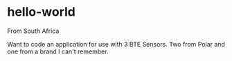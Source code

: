 # hello-world

From South Africa

Want to code an application for use with 3 BTE Sensors.  Two from Polar and one from a brand I can't remember.
